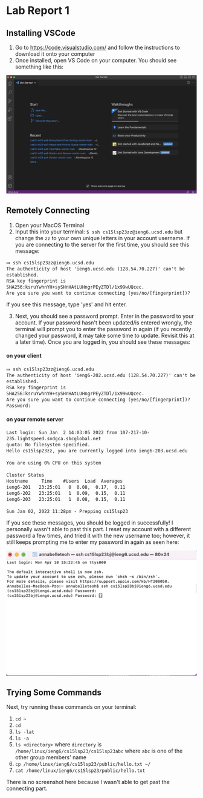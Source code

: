 # Lab Report 1

## Installing VSCode

1. Go to https://code.visualstudio.com/ and follow the instructions to download it onto your computer
2. Once installed, open VS Code on your computer. You should see something like this:

![Image](https://github.com/Annabelleteoh/annabelleteoh.github.io/blob/main/Screenshot%202023-04-05%20at%203.18.39%20PM.png) 


## Remotely Connecting

1. Open your MacOS Terminal
2. Input this into your terminal: `$ ssh cs15lsp23zz@ieng6.ucsd.edu` but change the `zz` to your own unique letters in your account username. If you are connecting to the server for the first time, you should see this message:

```
⤇ ssh cs15lsp23zz@ieng6.ucsd.edu
The authenticity of host 'ieng6.ucsd.edu (128.54.70.227)' can't be established.
RSA key fingerprint is SHA256:ksruYwhnYH+sySHnHAtLUHngrPEyZTDl/1x99wUQcec.
Are you sure you want to continue connecting (yes/no/[fingerprint])? 
```

If you see this message, type 'yes' and hit enter. 

3. Next, you should see a password prompt. Enter in the password to your account. If your password hasn't been updated/is entered wrongly, the terminal will prompt you to enter the password in again (if you recently changed your password, it may take some time to update. Revisit this at a later time). Once you are logged in, you should see these messages:

#### on your client
```
⤇ ssh cs15lsp23zz@ieng6.ucsd.edu
The authenticity of host 'ieng6-202.ucsd.edu (128.54.70.227)' can't be established.
RSA key fingerprint is SHA256:ksruYwhnYH+sySHnHAtLUHngrPEyZTDl/1x99wUQcec.
Are you sure you want to continue connecting (yes/no/[fingerprint])? 
Password: 
```

#### on your remote server
```
Last login: Sun Jan  2 14:03:05 2022 from 107-217-10-235.lightspeed.sndgca.sbcglobal.net
quota: No filesystem specified.
Hello cs15lsp23zz, you are currently logged into ieng6-203.ucsd.edu

You are using 0% CPU on this system

Cluster Status 
Hostname     Time    #Users  Load  Averages  
ieng6-201   23:25:01   0  0.08,  0.17,  0.11
ieng6-202   23:25:01   1  0.09,  0.15,  0.11
ieng6-203   23:25:01   1  0.08,  0.15,  0.11

Sun Jan 02, 2022 11:28pm - Prepping cs15lsp23
```

If you see these messages, you should be logged in successfully! I personally wasn't able to past this part. I reset my account with a different password a few times, and tried it with the new username too; however, it still keeps prompting me to enter my password in again as seen here:

![Image](https://github.com/Annabelleteoh/annabelleteoh.github.io/blob/main/Screenshot%202023-04-10%20at%207.30.57%20PM.png)


## Trying Some Commands

Next, try running these commands on your terminal:

1. `cd ~`
2. `cd`
3.  `ls -lat`
4. `ls -a`
5. `ls <directory>` where `directory` is `/home/linux/ieng6/cs15lsp23/cs15lsp23abc` where `abc` is one of the other group members' name 
6.  `cp /home/linux/ieng6/cs15lsp23/public/hello.txt ~/`
7. `cat /home/linux/ieng6/cs15lsp23/public/hello.txt`


There is no screenshot here because I wasn't able to get past the connecting part.
